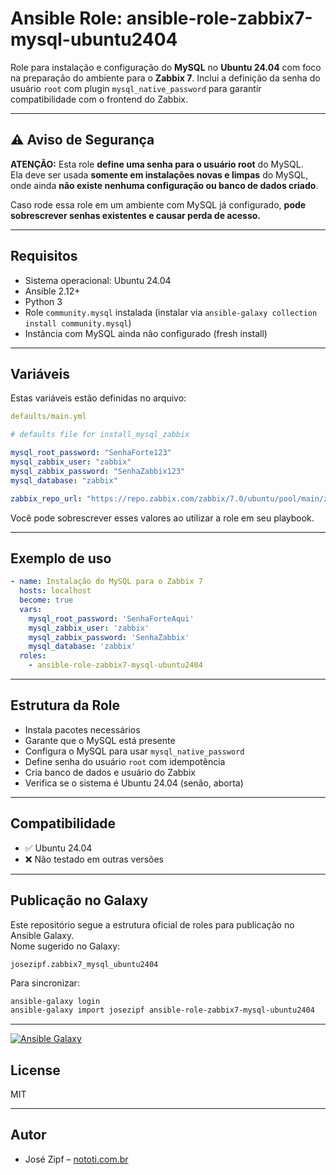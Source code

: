 # Ansible Role: ansible-role-zabbix7-mysql-ubuntu2404

Role para instalação e configuração do **MySQL** no **Ubuntu 24.04** com foco na preparação do ambiente para o **Zabbix 7**. Inclui a definição da senha do usuário `root` com plugin `mysql_native_password` para garantir compatibilidade com o frontend do Zabbix.

---

## ⚠️ Aviso de Segurança

**ATENÇÃO:** Esta role **define uma senha para o usuário root** do MySQL.  
Ela deve ser usada **somente em instalações novas e limpas** do MySQL, onde ainda **não existe nenhuma configuração ou banco de dados criado**.

Caso rode essa role em um ambiente com MySQL já configurado, **pode sobrescrever senhas existentes e causar perda de acesso.**

---

## Requisitos

- Sistema operacional: Ubuntu 24.04
- Ansible 2.12+
- Python 3
- Role `community.mysql` instalada (instalar via `ansible-galaxy collection install community.mysql`)
- Instância com MySQL ainda não configurado (fresh install)

---

## Variáveis

Estas variáveis estão definidas no arquivo:

```yaml
defaults/main.yml
```

```yaml
# defaults file for install_mysql_zabbix

mysql_root_password: "SenhaForte123"
mysql_zabbix_user: "zabbix"
mysql_zabbix_password: "SenhaZabbix123"
mysql_database: "zabbix"

zabbix_repo_url: "https://repo.zabbix.com/zabbix/7.0/ubuntu/pool/main/z/zabbix-release/zabbix-release_latest_7.0%2Bubuntu24.04_all.deb"
```

Você pode sobrescrever esses valores ao utilizar a role em seu playbook.

---

## Exemplo de uso

```yaml
- name: Instalação do MySQL para o Zabbix 7
  hosts: localhost
  become: true
  vars:
    mysql_root_password: 'SenhaForteAqui'
    mysql_zabbix_user: 'zabbix'
    mysql_zabbix_password: 'SenhaZabbix'
    mysql_database: 'zabbix'
  roles:
    - ansible-role-zabbix7-mysql-ubuntu2404
```

---

## Estrutura da Role

- Instala pacotes necessários
- Garante que o MySQL está presente
- Configura o MySQL para usar `mysql_native_password`
- Define senha do usuário `root` com idempotência
- Cria banco de dados e usuário do Zabbix
- Verifica se o sistema é Ubuntu 24.04 (senão, aborta)

---

## Compatibilidade

- ✅ Ubuntu 24.04
- ❌ Não testado em outras versões

---

## Publicação no Galaxy

Este repositório segue a estrutura oficial de roles para publicação no Ansible Galaxy.  
Nome sugerido no Galaxy:

```
josezipf.zabbix7_mysql_ubuntu2404
```

Para sincronizar:

```bash
ansible-galaxy login
ansible-galaxy import josezipf ansible-role-zabbix7-mysql-ubuntu2404
```

---

[![Ansible Galaxy](https://img.shields.io/badge/Ansible--Galaxy-zabbix7--mysql--ubuntu2404-blue.svg)](https://galaxy.ansible.com/josezipf/zabbix7-mysql-ubuntu2404)


## License

MIT

---



## Autor

- José Zipf – [nototi.com.br](https://nototi.com.br)
